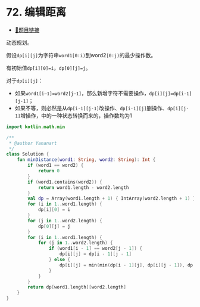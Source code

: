# 72. 编辑距离

- [🔗题目链接](https://leetcode-cn.com/problems/edit-distance/)

动态规划。

假设`dp[i][j]`为字符串`word1[0:i)`到word2`[0:j)`的最少操作数。

有初始值`dp[i][0]=i`，`dp[0][j]=j`。

对于`dp[i][j]`：

- 如果`word1[i−1]=word2[j−1]`，那么新增字符不需要操作，`dp[i][j]=dp[i-1][j-1]`；
- 如果不等，则必然是从`dp[i-1][j-1]`改操作、`dp[i-1][j]`删操作、`dp[i][j-1]`增操作，中的一种状态转换而来的，操作数均为1

```kotlin
import kotlin.math.min

/**
 * @author Yananart
 */
class Solution {
    fun minDistance(word1: String, word2: String): Int {
        if (word1 == word2) {
            return 0
        }
        if (word1.contains(word2)) {
            return word1.length - word2.length
        }
        val dp = Array(word1.length + 1) { IntArray(word2.length + 1) }
        for (i in 1..word1.length) {
            dp[i][0] = i
        }
        for (j in 1..word2.length) {
            dp[0][j] = j
        }
        for (i in 1..word1.length) {
            for (j in 1..word2.length) {
                if (word1[i - 1] == word2[j - 1]) {
                    dp[i][j] = dp[i - 1][j - 1]
                } else {
                    dp[i][j] = min(min(dp[i - 1][j], dp[i][j - 1]), dp[i - 1][j - 1]) + 1
                }
            }
        }
        return dp[word1.length][word2.length]
    }
}
```
